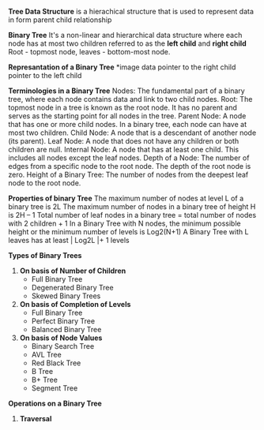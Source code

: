 **Tree Data Structure** is a hierachical structure that is used to represent data in form parent child relationship

**Binary Tree**
It's a non-linear and hierarchical data structure where each node has at most two children referred to as the **left child** and **right child**
Root - topmost node, leaves - bottom-most node.

**Represantation of a Binary Tree**
*image
data
pointer to the right child 
pointer to the left child

**Terminologies in a Binary Tree**
    Nodes: The fundamental part of a binary tree, where each node contains data and link to two child nodes.
    Root: The topmost node in a tree is known as the root node. It has no parent and serves as the starting point for all nodes in the tree.
    Parent Node: A node that has one or more child nodes. In a binary tree, each node can have at most two children.
    Child Node: A node that is a descendant of another node (its parent).
    Leaf Node: A node that does not have any children or both children are null.
    Internal Node: A node that has at least one child. This includes all nodes except the leaf nodes.
    Depth of a Node: The number of edges from a specific node to the root node. The depth of the root node is zero.
    Height of a Binary Tree: The number of nodes from the deepest leaf node to the root node.

**Properties of binary Tree**
    The maximum number of nodes at level L of a binary tree is 2L
    The maximum number of nodes in a binary tree of height H is 2H – 1
    Total number of leaf nodes in a binary tree = total number of nodes with 2 children + 1
    In a Binary Tree with N nodes, the minimum possible height or the minimum number of levels is Log2(N+1)
    A Binary Tree with L leaves has at least | Log2L |+ 1 levels


**Types of Binary Trees**
1. **On basis of Number of Children**
   * Full Binary Tree
   * Degenerated Binary Tree
   * Skewed Binary Trees
2. **On basis of Completion of Levels**
   * Full Binary Tree
   * Perfect Binary Tree
   * Balanced Binary Tree
3. **On basis of Node Values**
   * Binary Search Tree
   * AVL Tree
   * Red Black Tree
   * B Tree
   * B+ Tree
   * Segment Tree

**Operations on a Binary Tree**
1. **Traversal**
